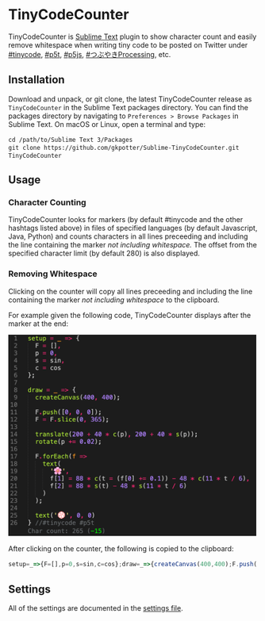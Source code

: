 # TinyCodeCounter
TinyCodeCounter is [Sublime Text](https://www.sublimetext.com) plugin to show character count and easily remove whitespace when writing tiny code to be posted on Twitter under [#tinycode](https://twitter.com/hashtag/tinycode), [#p5t](https://twitter.com/hashtag/p5t), [#p5js](https://twitter.com/hashtag/p5js), [#つぶやきProcessing](https://twitter.com/hashtag/つぶやきProcessing), etc. 

## Installation

Download and unpack, or git clone, the latest TinyCodeCounter release as `TinyCodeCounter` in the Sublime Text packages directory. You can find the packages directory by navigating to `Preferences > Browse Packages` in Sublime Text. On macOS or Linux, open a terminal and type:

```
cd /path/to/Sublime Text 3/Packages
git clone https://github.com/gkpotter/Sublime-TinyCodeCounter.git TinyCodeCounter
```

## Usage

### Character Counting
TinyCodeCounter looks for markers (by default #tinycode and the other hashtags listed above) in files of specified languages (by default Javascript, Java, Python) and counts characters in all lines preceeding and including the line containing the marker *not including whitespace.* The offset from the specified character limit (by default 280) is also displayed.

### Removing Whitespace
Clicking on the counter will copy all lines preceeding and including the line containing the marker *not including whitespace* to the clipboard.

For example given the following code, TinyCodeCounter displays after the marker at the end:

<img src="https://github.com/gkpotter/Sublime-TinyCodeCounter/blob/main/example.png" width="500">

After clicking on the counter, the following is copied to the clipboard:

```Javascript
setup=_=>{F=[],p=0,s=sin,c=cos};draw=_=>{createCanvas(400,400);F.push([0,0,0]);F=F.slice(0,365);translate(200+40*c(p),200+40*s(p));rotate(p+=0.02);F.forEach(f=>text('🌸',f[1]=88*c(t=(f[0]+=0.1))-48*c(11*t/6),f[2]=88*s(t)-48*s(11*t/6)));text('💮',0,0)}//#tinycode #p5t
```

## Settings

All of the settings are documented in the [settings file](https://github.com/gkpotter/Sublime-TinyCodeCounter/blob/main/TinyCodeCounter.sublime-settings).
